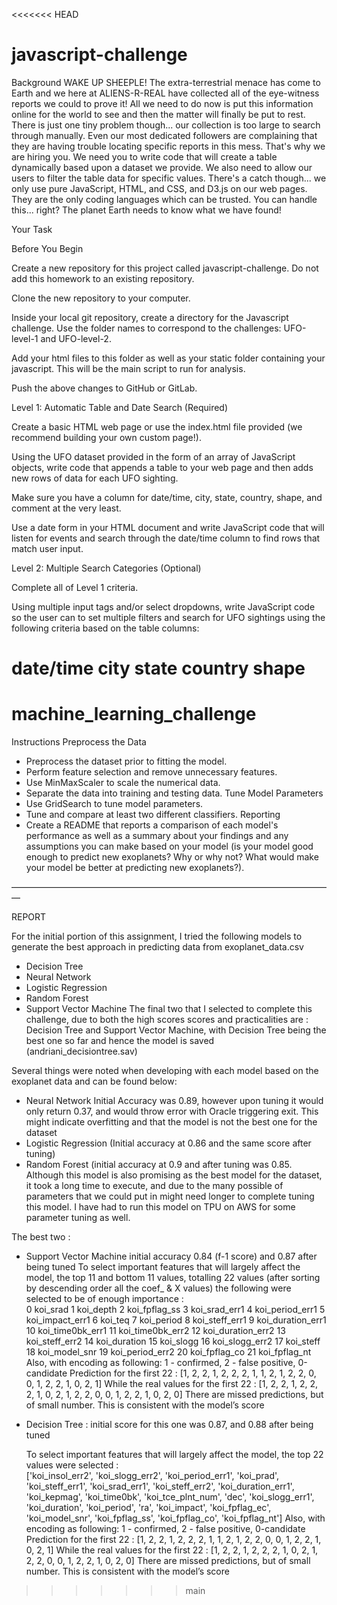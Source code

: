<<<<<<< HEAD
# javascript-challenge

Background
WAKE UP SHEEPLE! The extra-terrestrial menace has come to Earth and we here at ALIENS-R-REAL have collected all of the eye-witness reports we could to prove it! All we need to do now is put this information online for the world to see and then the matter will finally be put to rest.
There is just one tiny problem though... our collection is too large to search through manually. Even our most dedicated followers are complaining that they are having trouble locating specific reports in this mess.
That's why we are hiring you. We need you to write code that will create a table dynamically based upon a dataset we provide. We also need to allow our users to filter the table data for specific values. There's a catch though... we only use pure JavaScript, HTML, and CSS, and D3.js on our web pages. They are the only coding languages which can be trusted.
You can handle this... right? The planet Earth needs to know what we have found!

Your Task

Before You Begin


Create a new repository for this project called javascript-challenge. Do not add this homework to an existing repository.


Clone the new repository to your computer.


Inside your local git repository, create a directory for the Javascript challenge. Use the folder names to correspond to the challenges: UFO-level-1 and UFO-level-2.


Add your html files to this folder as well as your static folder containing your javascript. This will be the main script to run for analysis.


Push the above changes to GitHub or GitLab.



Level 1: Automatic Table and Date Search (Required)


Create a basic HTML web page or use the index.html file provided (we recommend building your own custom page!).


Using the UFO dataset provided in the form of an array of JavaScript objects, write code that appends a table to your web page and then adds new rows of data for each UFO sighting.

Make sure you have a column for date/time, city, state, country, shape, and comment at the very least.



Use a date form in your HTML document and write JavaScript code that will listen for events and search through the date/time column to find rows that match user input.



Level 2: Multiple Search Categories (Optional)


Complete all of Level 1 criteria.


Using multiple input tags and/or select dropdowns, write JavaScript code so the user can to set multiple filters and search for UFO sightings using the following criteria based on the table columns:

date/time
city
state
country
shape
=======
# machine_learning_challenge

Instructions
Preprocess the Data
* Preprocess the dataset prior to fitting the model.
* Perform feature selection and remove unnecessary features.
* Use MinMaxScaler to scale the numerical data.
* Separate the data into training and testing data.
Tune Model Parameters
* Use GridSearch to tune model parameters.
* Tune and compare at least two different classifiers.
Reporting
* Create a README that reports a comparison of each model's performance as well as a summary about your findings and any assumptions you can make based on your model (is your model good enough to predict new exoplanets? Why or why not? What would make your model be better at predicting new exoplanets?).

—————————————————————————————————————

REPORT

For the initial portion of this assignment, I tried the following models to generate the best approach in predicting data from exoplanet_data.csv
- Decision Tree
- Neural Network
- Logistic Regression
- Random Forest
- Support Vector Machine
The final two that I selected to complete this challenge, due to both the high scores scores and practicalities are : Decision Tree and Support Vector Machine, with Decision Tree being the best one so far and hence the model is saved (andriani_decisiontree.sav)

Several things were noted when developing with each model based on the exoplanet data and can be found below:
- Neural Network
	Initial Accuracy was 0.89, however upon tuning it would only return 0.37, and would throw error with Oracle triggering exit. This might indicate overfitting and that the model is not the best one for the dataset
- Logistic Regression (Initial accuracy at 0.86 and the same score after tuning)
- Random Forest (initial accuracy at 0.9 and after tuning was 0.85. Although this model is also promising as the best model for the dataset, it took a long time to execute, and due to the many possible of parameters that we could put in might need longer to complete tuning this model. I have had to run this model on TPU on AWS for some parameter tuning as well.

The best two :
- Support Vector Machine
	initial accuracy 0.84 (f-1 score) and 0.87 after being tuned
	To select important features that will largely affect the model, the top 11 and bottom 11 values, totalling 22 values (after sorting by descending order all the coef_ & X values) the following were selected to be of enough importance :  
0         koi_srad
1             koi_depth
2         koi_fpflag_ss
3         koi_srad_err1
4       koi_period_err1
5       koi_impact_err1
6               koi_teq
7            koi_period
8        koi_steff_err1
9     koi_duration_err1
10     koi_time0bk_err1
11     koi_time0bk_err2
12    koi_duration_err2
13       koi_steff_err2
14         koi_duration
15            koi_slogg
16       koi_slogg_err2
17            koi_steff
18        koi_model_snr
19      koi_period_err2
20        koi_fpflag_co
21        koi_fpflag_nt
Also, with encoding as following: 1 - confirmed, 2 - false positive, 0-candidate
Prediction for the first 22 : [1, 2, 2, 1, 2, 2, 2, 1, 1, 2, 1, 2, 2, 0, 0, 1, 2, 2, 1, 0, 2, 1]
While the real values for the first 22 : [1, 2, 2, 1, 2, 2, 2, 1, 0, 2, 1, 2, 2, 0, 0, 1, 2, 2, 1, 0, 2, 0]
There are missed predictions, but of small number. This is consistent with the model’s score

- Decision Tree : initial score for this one was 0.87, and 0.88 after being tuned
	
	To select important features that will largely affect the model, the top 22 values were selected  :  
['koi_insol_err2',
 'koi_slogg_err2',
 'koi_period_err1',
 'koi_prad',
 'koi_steff_err1',
 'koi_srad_err1',
 'koi_steff_err2',
 'koi_duration_err1',
 'koi_kepmag',
 'koi_time0bk',
 'koi_tce_plnt_num',
 'dec',
 'koi_slogg_err1',
 'koi_duration',
 'koi_period',
 'ra',
 'koi_impact',
 'koi_fpflag_ec',
 'koi_model_snr',
 'koi_fpflag_ss',
 'koi_fpflag_co',
 'koi_fpflag_nt']
Also, with encoding as following: 1 - confirmed, 2 - false positive, 0-candidate
Prediction for the first 22 : [1, 2, 2, 1, 2, 2, 2, 1, 1, 2, 1, 2, 2, 0, 0, 1, 2, 2, 1, 0, 2, 1]
While the real values for the first 22 : [1, 2, 2, 1, 2, 2, 2, 1, 0, 2, 1, 2, 2, 0, 0, 1, 2, 2, 1, 0, 2, 0]
There are missed predictions, but of small number. This is consistent with the model’s score
>>>>>>> main
